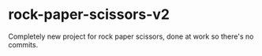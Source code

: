 # rock-paper-scissors-v2
Completely new project for rock paper scissors, done at work so there's no commits.

